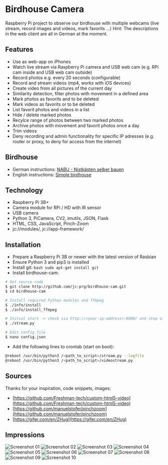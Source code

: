 # Birdhouse Camera

Raspberry Pi project to observe our birdhouse with multiple webcams (live stream, record images and videos, mark favorits ...)
Hint: The descriptions in the web client are all in German at the moment.

## Features

* Use as web-app on iPhones
* Watch live stream via Raspberry Pi camera and USB web cam (e.g. RPi cam inside and USB web cam outside)
* Record photos e.g. every 20 seconds (configurable)
* Record and stream videos (mp4, works with iOS devices)
* Create video from all pictures of the current day
* Similarity detection, filter photos with movement in a defined area
* Mark photos as favorits and to be deleted
* Mark videos as favorits or to be deleted
* List favorit photos and videos in a list
* Hide / delete marked photos
* Recylce range of photos between two marked photos
* Archive photos with movement and favorit photos once a day
* Trim videos
* Deny recording and admin functionality for specific IP adresses (e.g. router or proxy, to deny for access from the internet)

## Birdhouse

* German instructions: [NABU - Nistkästen selber bauen](https://www.nabu.de/tiere-und-pflanzen/voegel/helfen/nistkaesten/index.html)
* English instructions: [Simple birdhouse](https://suncatcherstudio.com/birds/birdhouse-plans-simple/)

## Technology

* Raspberry Pi 3B+
* Camera module for RPi / HD with IR sensor
* USB camera
* Python 3, PiCamera, CV2, imutils, JSON, Flask
* HTML, CSS, JavaScript, Pinch-Zoom
* jc://modules/, jc://app-framework/

## Installation

* Prepare a Raspberry Pi 3B or newer with the latest version of Rasbian
* Ensure Python 3 and pip3 is installed
* Install git: ```bash sudo apt-get install git ```
* Install birdhouse-cam:
```bash 
# Get source code
$ git clone http://github.com/jc-prg/birdhouse-cam.git
$ cd birdhouse-cam

# Install required Python modules and ffmpeg
$ ./info/install
$ ./info/install_ffmpeg

# Initial start -> check via http://<your-ip-address>:8000/ and stop via <Ctrl>+<C>
$ ./stream.py

# Edit config file
$ nano config.json
```
* Add the following lines to crontab (start on boot):
```bash 
@reboot /usr/bin/python3 /<path_to_script>/stream.py --logfile
@reboot /usr/bin/python3 /<path_to_script>/videostream.py
```

## Sources

Thanks for your inspiration, code snippets, images:

* [https://github.com/Freshman-tech/custom-html5-video](https://github.com/Freshman-tech/custom-html5-video)
* [https://github.com/manuelstofer/pinchzoom](https://github.com/manuelstofer/pinchzoom)
* [https://gifer.com/en/ZHug](https://gifer.com/en/ZHug)

## Impressions
![Screenshot 01](info/images/birdcam_01.PNG)
![Screenshot 02](info/images/birdcam_02.PNG)
![Screenshot 03](info/images/birdcam_03.PNG)
![Screenshot 04](info/images/birdcam_04.PNG)
![Screenshot 05](info/images/birdcam_05.PNG)
![Screenshot 06](info/images/birdcam_06.PNG)
![Screenshot 07](info/images/birdcam_07.PNG)
![Screenshot 08](info/images/birdcam_08.PNG)
![Screenshot 09](info/images/birdcam_09.PNG)
![Screenshot 10](info/images/birdcam_10.PNG)

